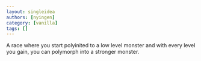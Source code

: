 ```yaml
---
layout: singleidea
authors: [nyingen]
category: [vanilla]
tags: []
---
```

A race where you start polyinited to a low level monster and with every level you gain, you can polymorph into a stronger monster.
